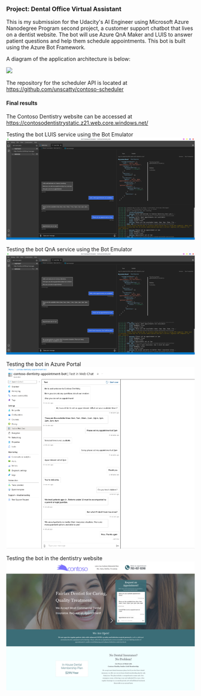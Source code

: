 ### Project: Dental Office Virtual Assistant

This is my submission for the Udacity's AI Engineer using Microsoft Azure Nanodegree Program second project, a customer support chatbot that lives on a dentist website. The bot will use Azure QnA Maker and LUIS to answer patient questions and help them schedule appointments. This bot is built using the Azure Bot Framework.

A diagram of the application architecture is below:

![](https://video.udacity-data.com/topher/2021/April/6078b31d_dentistbot-1/dentistbot-1.png)

The repository for the scheduler API is located at https://github.com/unscatty/contoso-scheduler

#### Final results
The Contoso Dentistry website can be accessed at https://contosodentistrystatic.z21.web.core.windows.net/

Testing the bot LUIS service using the Bot Emulator
![](bot_emulator_test_luis.png)

Testing the bot QnA service using the Bot Emulator
![](bot_emulator_test_qna.png)

Testing the bot in Azure Portal
![](portal_bot_test.png)

Testing the bot in the dentistry website
![](website_bot_test.png)

